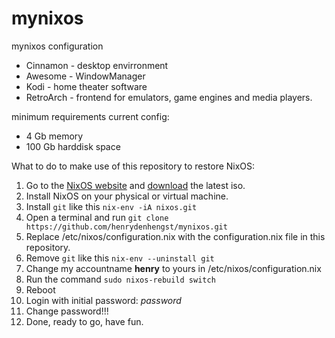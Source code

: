 # mynixos
mynixos configuration

* Cinnamon - desktop envirronment
* Awesome - WindowManager
* Kodi - home theater software
* RetroArch - frontend for emulators, game engines and media players.

minimum requirements current config:
* 4 Gb memory
* 100 Gb harddisk space

What to do to make use of this repository to restore NixOS:

1) Go to the [NixOS website](https://nixos.org/) and [download](https://channels.nixos.org/nixos-22.05/latest-nixos-gnome-x86_64-linux.iso) the latest iso.
2) Install NixOS on your physical or virtual machine.
3) Install `git` like this `nix-env -iA nixos.git`
4) Open a terminal and run `git clone https://github.com/henrydenhengst/mynixos.git`
5) Replace /etc/nixos/configuration.nix with the configuration.nix file in this  repository.
6) Remove `git` like this `nix-env --uninstall git`
7) Change my accountname **henry** to yours in /etc/nixos/configuration.nix
8) Run the command `sudo nixos-rebuild switch`
9) Reboot
10) Login with initial password: *password*
11) Change password!!!
12) Done, ready to go, have fun.
